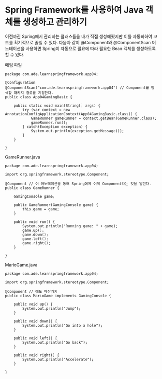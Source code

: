 # Spring Framework를 사용하여 Java 객체를 생성하고 관리하기

이전까진 Spring에서 관리하는 클래스들을 내가 직접 생성해줬지만 이를 자동화하여 코드를 획기적으로 줄일 수 있다. 다음과 같이 @Component와 @ComponentScan 어노테이션을 사용하면 Spring이 자동으로 필요에 따라 필요한 Bean 객체를 생성하도록 할 수 있다.

메임 파일

    package com.ade.learnspringframework.app04;

    @Configuration
    @ComponentScan("com.ade.learnspringframework.app04") // Component를 탐색할 패키지 경로를 지정한다. 
    public class App04GamingBasic {

        public static void main(String[] args) {
            try (var context = new AnnotationConfigApplicationContext(App04GamingBasic.class)) {
                GameRunner gameRunner = context.getBean(GameRunner.class);
                gameRunner.run();
            } catch(Exception exception) {
                System.out.println(exception.getMessage());
            }
        }

    }

GameRunner.java
    
    package com.ade.learnspringframework.app04;

    import org.springframework.stereotype.Component;

    @Component // 이 어노테이션을 통해 Spring에게 이게 Component라는 것을 알린다.
    public class GameRunner {

        GamingConsole game;

        public GameRunner(GamingConsole game) {
            this.game = game;
        }

        public void run() {
            System.out.println("Running game: " + game);
            game.up();
            game.down();
            game.left();
            game.right();
        }

    }

MarioGame.java

    package com.ade.learnspringframework.app04;

    import org.springframework.stereotype.Component;

    @Component // 얘도 마찬가지
    public class MarioGame implements GamingConsole {

        public void up() {
            System.out.println("Jump");
        }

        public void down() {
            System.out.println("Go into a hole");
        }

        public void left() {
            System.out.println("Go back");
        }

        public void right() {
            System.out.println("Accelerate");
        }

    }

